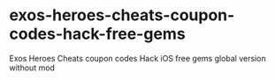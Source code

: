 # exos-heroes-cheats-coupon-codes-hack-free-gems
Exos Heroes Cheats coupon codes Hack iOS free gems global version without mod
